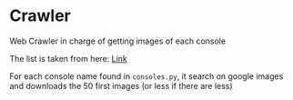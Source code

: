 # Crawler

Web Crawler in charge of getting images of each console

The list is taken from here: [Link](https://fr.wikipedia.org/wiki/Liste_de_consoles_de_jeux_vid%C3%A9o)

For each console name found in `consoles.py`, it search on google images and downloads the 50 first images (or less if there are less)
